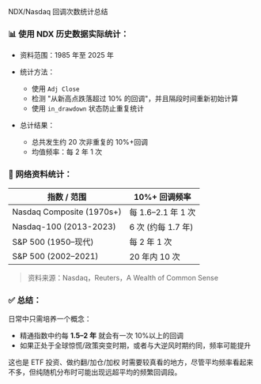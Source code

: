 NDX/Nasdaq 回调次数统计总结

### 📊 使用 NDX 历史数据实际统计：

* 资料范围：1985 年至 2025 年
* 统计方法：

  * 使用 `Adj Close`
  * 检测 "从新高点跌落超过 10% 的回调"，并且隔段时间重新初始计算
  * 使用 `in_drawdown` 状态防止重复统计
* 总计结果：

  * 总共发生约 20 次非重复的 10%+回调
  * 均值频率：每 2 年 1 次

### 🔎 网络资料统计：

| 指数 / 范围                   | 10%+ 回调频率       |
| ------------------------- | --------------- |
| Nasdaq Composite (1970s+) | 每 1.6–2.1 年 1 次 |
| Nasdaq-100 (2013-2023)    | 6 次 (约每 1.7 年)  |
| S\&P 500 (1950–现代)        | 每 2 年 1 次       |
| S\&P 500 (2002–2021)      | 20 年内 10 次      |

> 资料来源：Nasdaq，Reuters，A Wealth of Common Sense

### ✅ 总结：

日常中只需培养一个概念：

* 精通指数中约每 **1.5–2 年** 就会有一次 10%以上的回调
* 如果正处于全球惊慌/政策突变时期，或者与大逆风时期约同，频率可能提升

这也是 ETF 投资、做约翻/加仓/加权 时需要较真看的地方，尽管平均频率看起来不多，但纯随机分布时可能出现远超平均的频繁回调段。


